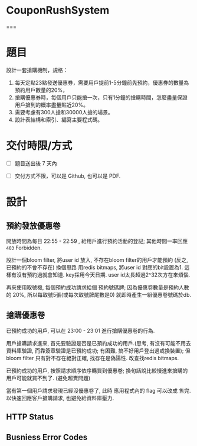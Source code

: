 # CouponRushSystem
===

# 題目

設計一套搶購機制，規格：

1. 每天定點23點發送優惠券，需要用戶提前1-5分鐘前先預約，優惠券的數量為預約用戶數量的20%，
2. 搶購優惠券時，每個用戶只能搶一次，只有1分鐘的搶購時間，怎麼盡量保證用戶搶到的概率盡量貼近20%。
3. 需要考慮有300人搶和30000人搶的場景。
4. 設計表結構和索引、編寫主要程式碼。

# 交付時限/方式

- [ ]  題目送出後 7 天內
- [ ]  交付方式不限，可以是 Github, 也可以是 PDF.


# 設計

## 預約發放優惠卷 

開放時間為每日 22:55 - 22:59 , 給用戶進行預約活動的登記; 其他時間一率回應 `403` Forbidden.

設計一個bloom filter, 將user id 放入, 不存在bloom filter的用戶才能預約 (反之, 已預約的不會不存在)
換個思路 用redis bitmaps, 將user id 對應的bit設置為1. 這樣有沒有預約過就會知道. key採用今天日期.  user id太長超過2^32次方在來煩惱.

再來使用取號機, 每個預約成功請求給個 預約號碼牌; 因為優惠卷數量是預約人數的 20%, 所以每取號5張(或每次取號牌尾數是0) 就即時產生一組優惠卷號碼於db.



## 搶購優惠卷

已預約成功的用戶, 可以在 23:00 - 23:01 進行搶購優惠卷的行為.

用戶搶購請求進來, 首先要驗證是否是已預約成功的用戶.(思考, 有沒有可能不用去資料庫驗證, 而靠簽章驗證是已預約成功; 有困難, 搞不好用戶登出過或換裝置);
但bloom filter 只有對不存在絕對正確, 找存在是偽陽性. 
改查找redis bitmaps.

已預約成功的用戶, 按照請求順序依序購買到優惠卷; 換句話說比較慢進來搶購的用戶可能就買不到了. (避免超賣問題)

當有第一個用戶請求發現已經沒優惠卷了, 此時 應用程式內的 flag 可以改成 售完. 以快速回應客戶搶購請求, 也避免給資料庫壓力.



## HTTP Status


## Busniess Error Codes

